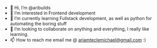 - 👋 Hi, I’m @aribuilds
- 👀 I’m interested in Frontend development
- 🌱 I’m currently learning Fullstack development, as well as python for automating the boring stuff
- 💞️ I’m looking to collaborate on anything and everything, I really like learning. 
- 📫 How to reach me email me @ ariamteclemichael@gmail.com :)

<!---
aribuilds/aribuilds is a ✨ special ✨ repository because its `README.md` (this file) appears on your GitHub profile.
You can click the Preview link to take a look at your changes.
--->

